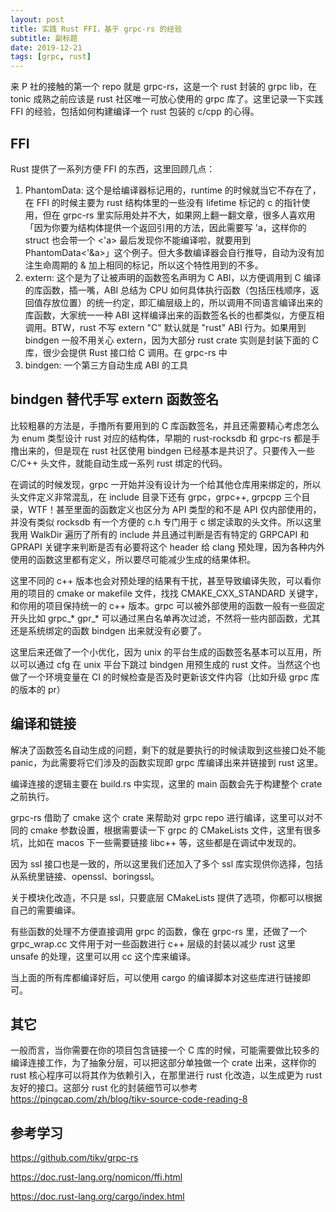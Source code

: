 ```yaml
---
layout: post
title: 实践 Rust FFI，基于 grpc-rs 的经验
subtitle: 副标题
date: 2019-12-21
tags: [grpc, rust]
---
```


来 P 社的接触的第一个 repo 就是 grpc-rs，这是一个 rust 封装的 grpc lib，在 tonic 成熟之前应该是 rust 社区唯一可放心使用的 grpc 库了。这里记录一下实践 FFI 的经验，包括如何构建编译一个 rust 包装的 c/cpp 的心得。

## FFI

Rust 提供了一系列方便 FFI 的东西，这里回顾几点：
1. PhantomData: 这个是给编译器标记用的，runtime 的时候就当它不存在了，在 FFI 的时候主要为 rust 结构体里的一些没有 lifetime 标记的 c 的指针使用，但在 grpc-rs 里实际用处并不大，如果网上翻一翻文章，很多人喜欢用「因为你要为结构体提供一个返回引用的方法，因此需要写 'a，这样你的 struct 也会带一个 <'a> 最后发现你不能编译啦，就要用到 PhantomData<'&a>」这个例子。但大多数编译器会自行推导，自动为没有加注生命周期的 & 加上相同的标记，所以这个特性用到的不多。
2. extern: 这个是为了让被声明的函数签名声明为 C ABI，以方便调用到 C 编译的库函数，插一嘴，ABI 总结为 CPU 如何具体执行函数（包括压栈顺序，返回值存放位置）的统一约定，即汇编层级上的，所以调用不同语言编译出来的库函数，大家统一一种 ABI 这样编译出来的函数签名长的也都类似，方便互相调用。BTW，rust 不写 extern "C" 默认就是 "rust" ABI 行为。如果用到 bindgen 一般不用关心 extern，因为大部分 rust crate 实则是封装下面的 C 库，很少会提供 Rust 接口给 C 调用。在 grpc-rs 中
3. bindgen: 一个第三方自动生成 ABI 的工具

## bindgen 替代手写 extern 函数签名

比较粗暴的方法是，手撸所有要用到的 C 库函数签名，并且还需要精心考虑怎么为 enum 类型设计 rust 对应的结构体，早期的 rust-rocksdb 和 grpc-rs 都是手撸出来的，但是现在 rust 社区使用 bindgen 已经基本是共识了。只要传入一些 C/C++ 头文件，就能自动生成一系列 rust 绑定的代码。

在调试的时候发现，grpc 一开始并没有设计为一个给其他仓库用来绑定的，所以头文件定义非常混乱，在 include 目录下还有 grpc，grpc++, grpcpp 三个目录，WTF！甚至里面的函数定义也区分为 API 类型的和不是 API 仅内部使用的，并没有类似 rocksdb 有一个方便的 c.h 专门用于 c 绑定读取的头文件。所以这里我用 WalkDir 遍历了所有的 include 并且通过判断是否有特定的 GRPCAPI 和 GPRAPI 关键字来判断是否有必要将这个 header 给 clang 预处理，因为各种内外使用的函数这里都有定义，所以要尽可能减少生成的结果体积。

这里不同的 c++ 版本也会对预处理的结果有干扰，甚至导致编译失败，可以看你用的项目的 cmake or makefile 文件，找找 CMAKE_CXX_STANDARD 关键字，和你用的项目保持统一的 c++ 版本。grpc 可以被外部使用的函数一般有一些固定开头比如 grpc_* gpr_* 可以通过黑白名单再次过滤，不然将一些内部函数，尤其还是系统绑定的函数 bindgen 出来就没有必要了。

这里后来还做了一个小优化，因为 unix 的平台生成的函数签名基本可以互用，所以可以通过 cfg 在 unix 平台下跳过 bindgen 用预生成的 rust 文件。当然这个也做了一个环境变量在 CI 的时候检查是否及时更新该文件内容（比如升级 grpc 库的版本的 pr）

## 编译和链接

解决了函数签名自动生成的问题，剩下的就是要执行的时候读取到这些接口处不能 panic，为此需要将它们涉及的函数实现即 grpc 库编译出来并链接到 rust 这里。

编译连接的逻辑主要在 build.rs 中实现，这里的 main 函数会先于构建整个 crate 之前执行。

grpc-rs 借助了 cmake 这个 crate 来帮助对 grpc repo 进行编译，这里可以对不同的 cmake 参数设置，根据需要读一下 grpc 的 CMakeLists 文件，这里有很多坑，比如在 macos 下一些需要链接 libc++ 等，这些都是在调试中发现的。

因为 ssl 接口也是一致的，所以这里我们还加入了多个 ssl 库实现供你选择，包括从系统里链接、openssl、boringssl。

关于模块化改造，不只是 ssl，只要底层 CMakeLists 提供了选项，你都可以根据自己的需要编译。

有些函数的处理不方便直接调用 grpc 的函数，像在 grpc-rs 里，还做了一个 grpc_wrap.cc 文件用于对一些函数进行 c++ 层级的封装以减少 rust 这里 unsafe 的处理，这里可以用 cc 这个库来编译。

当上面的所有库都编译好后，可以使用 cargo 的编译脚本对这些库进行链接即可。

## 其它

一般而言，当你需要在你的项目包含链接一个 C 库的时候，可能需要做比较多的编译连接工作，为了抽象分层，可以把这部分单独做一个 crate 出来，这样你的 rust 核心程序可以将其作为依赖引入，在那里进行 rust 化改造，以生成更为 rust 友好的接口。这部分 rust 化的封装细节可以参考 https://pingcap.com/zh/blog/tikv-source-code-reading-8 

## 参考学习

https://github.com/tikv/grpc-rs

https://doc.rust-lang.org/nomicon/ffi.html

https://doc.rust-lang.org/cargo/index.html
